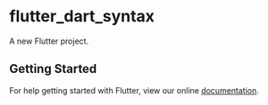 # flutter_dart_syntax

A new Flutter project.

## Getting Started

For help getting started with Flutter, view our online
[documentation](https://flutter.io/).

